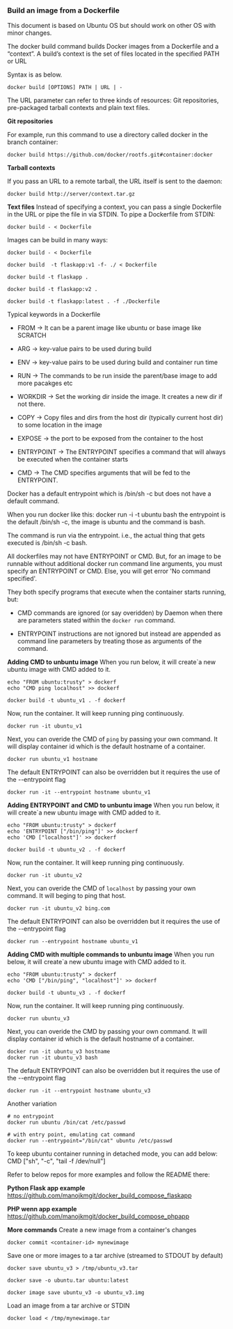 ### Build an image from a Dockerfile

This document is based on Ubuntu OS but should work on other OS with minor changes.

The docker build command builds Docker images from a Dockerfile and a “context”. A build’s context is the set of files located in the specified PATH or URL

Syntax is as below.
```
docker build [OPTIONS] PATH | URL | -
```

The URL parameter can refer to three kinds of resources: Git repositories, pre-packaged tarball contexts and plain text files.

**Git repositories**

For example, run this command to use a directory called docker in the branch container:
```
docker build https://github.com/docker/rootfs.git#container:docker
```

**Tarball contexts**

If you pass an URL to a remote tarball, the URL itself is sent to the daemon:
```
docker build http://server/context.tar.gz
```
 
**Text files**
Instead of specifying a context, you can pass a single Dockerfile in the URL or pipe the file in via STDIN. To pipe a Dockerfile from STDIN:
```
docker build - < Dockerfile
```

Images can be build in many ways:
```
docker build - < Dockerfile

docker build  -t flaskapp:v1 -f- ./ < Dockerfile

docker build -t flaskapp .

docker build -t flaskapp:v2 .

docker build -t flaskapp:latest . -f ./Dockerfile
```

Typical keywords in a Dockerfile
* FROM -> It can be a parent image like ubuntu or base image like SCRATCH

* ARG -> key-value pairs to be used during build

* ENV -> key-value pairs to be used during build and container run time

* RUN -> The commands to be run inside the parent/base image to add more pacakges etc

* WORKDIR -> Set the working dir inside the image. It creates a new dir if not there.

* COPY -> Copy files and dirs from the host dir (typically current host dir) to some location in the image

* EXPOSE -> the port to be exposed from the container to the host

* ENTRYPOINT -> The ENTRYPOINT specifies a command that will always be executed when the container starts

* CMD -> The CMD specifies arguments that will be fed to the ENTRYPOINT.

Docker has a default entrypoint which is /bin/sh -c but does not have a default command.

When you run docker like this: docker run -i -t ubuntu bash the entrypoint is the default /bin/sh -c, the image is ubuntu and the command is bash.

The command is run via the entrypoint. i.e., the actual thing that gets executed is /bin/sh -c bash.

All dockerfiles may not have ENTRYPOINT or CMD. But, for an image to be runnable without additional docker run command line arguments, you must specify an ENTRYPOINT or CMD. Else, you will get error 'No command specified'.


They both specify programs that execute when the container starts running, but:

- CMD commands are ignored (or say overidden) by Daemon when there are parameters stated within the `docker run` command.

- ENTRYPOINT instructions are not ignored but instead are appended as command line parameters by treating those as arguments of the command.


**Adding CMD to unbuntu image**
When you run below, it will create`a new ubuntu image with CMD added to it.
```
echo "FROM ubuntu:trusty" > dockerf
echo "CMD ping localhost" >> dockerf

docker build -t ubuntu_v1 . -f dockerf
```

Now, run the container. It will keep running ping continuously.
```
docker run -it ubuntu_v1
```

Next, you can overide the CMD of `ping` by passing your own command. It will display container id which is the default hostname of a container.
```
docker run ubuntu_v1 hostname
```

The default ENTRYPOINT can also be overridden but it requires the use of the --entrypoint flag
```
docker run -it --entrypoint hostname ubuntu_v1
```

**Adding ENTRYPOINT and CMD to unbuntu image**
When you run below, it will create`a new ubuntu image with CMD added to it.
```
echo "FROM ubuntu:trusty" > dockerf
echo 'ENTRYPOINT ["/bin/ping"]' >> dockerf
echo 'CMD ["localhost"]' >> dockerf

docker build -t ubuntu_v2 . -f dockerf
```

Now, run the container. It will keep running ping continuously.
```
docker run -it ubuntu_v2
```

Next, you can overide the CMD of `localhost` by passing your own command. It will beging to ping that host.
```
docker run -it ubuntu_v2 bing.com
```

The default ENTRYPOINT can also be overridden but it requires the use of the --entrypoint flag
```
docker run --entrypoint hostname ubuntu_v1
```

**Adding CMD with multiple commands to unbuntu image**
When you run below, it will create`a new ubuntu image with CMD added to it.
```
echo "FROM ubuntu:trusty" > dockerf
echo 'CMD ["/bin/ping", "localhost"]' >> dockerf

docker build -t ubuntu_v3 . -f dockerf
```

Now, run the container. It will keep running ping continuously.
```
docker run ubuntu_v3
```

Next, you can overide the CMD by passing your own command. It will display container id which is the default hostname of a container.
```
docker run -it ubuntu_v3 hostname
docker run -it ubuntu_v3 bash
```

The default ENTRYPOINT can also be overridden but it requires the use of the --entrypoint flag
```
docker run -it --entrypoint hostname ubuntu_v3
```

Another variation
```
# no entrypoint
docker run ubuntu /bin/cat /etc/passwd

# with entry point, emulating cat command
docker run --entrypoint="/bin/cat" ubuntu /etc/passwd
```

To keep ubuntu container running in detached mode, you can add below:
CMD ["sh", "-c", "tail -f /dev/null"]


Refer to below repos for more examples and follow the README there:

**Python Flask app example**
https://github.com/manojkmgit/docker_build_compose_flaskapp

**PHP wenn app example**
https://github.com/manojkmgit/docker_build_compose_phpapp


**More commands**
Create a new image from a container's changes
```
docker commit <container-id> mynewimage
```

Save one or more images to a tar archive (streamed to STDOUT by default)
```
docker save ubuntu_v3 > /tmp/ubuntu_v3.tar

docker save -o ubuntu.tar ubuntu:latest

docker image save ubuntu_v3 -o ubuntu_v3.img
```

Load an image from a tar archive or STDIN
```
docker load < /tmp/mynewimage.tar
```
